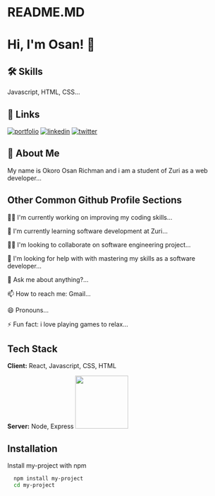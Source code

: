 # README.MD

# Hi, I'm Osan! 👋

## 🛠 Skills

Javascript, HTML, CSS...

## 🔗 Links

[![portfolio](https://img.shields.io/badge/my_portfolio-000?style=for-the-badge&logo=ko-fi&logoColor=white)](https://katherineoelsner.com/)
[![linkedin](https://img.shields.io/badge/linkedin-0A66C2?style=for-the-badge&logo=linkedin&logoColor=white)](https://www.linkedin.com/)
[![twitter](https://img.shields.io/badge/twitter-1DA1F2?style=for-the-badge&logo=twitter&logoColor=white)](https://twitter.com/WaweOsan)

## 🚀 About Me

My name is Okoro Osan Richman and i am a student of Zuri as a web developer...

## Other Common Github Profile Sections

👩‍💻 I'm currently working on improving my coding skills...

🧠 I'm currently learning software development at Zuri...

👯‍♀️ I'm looking to collaborate on software engineering project...

🤔 I'm looking for help with with mastering my skills as a software developer...

💬 Ask me about anything?...

📫 How to reach me: Gmail...

😄 Pronouns...

⚡️ Fun fact: i love playing games to relax...

## Tech Stack

**Client:** React, Javascript, CSS, HTML

**Server:** Node, Express
<img src="https://seeklogo.com/images/J/javascript-logo-8892AEFCAC-seeklogo.com.png" width=120>

## Installation

Install my-project with npm

```bash
  npm install my-project
  cd my-project
```
